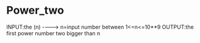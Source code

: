# Power_two
INPUT:the (n) ----> n=input number between 1<=n<=10**9
OUTPUT:the first power number two bigger than n 

